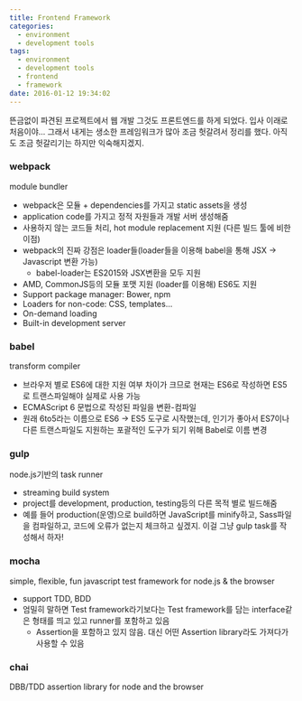 ```yaml
---
title: Frontend Framework
categories:
  - environment
  - development tools
tags:
  - environment
  - development tools
  - frontend
  - framework
date: 2016-01-12 19:34:02
---
```


뜬금없이 파견된 프로젝트에서 웹 개발 그것도 프론트엔드를 하게 되었다. 입사 이래로 처음이야... 그래서 내게는 생소한 프레임워크가 많아 조금 헛갈려서 정리를 했다. 아직도 조금 헛갈리기는 하지만 익숙해지겠지.

### webpack
module bundler

* webpack은 모듈 + dependencies를 가지고 static assets을 생성
* application code를 가지고 정적 자원들과 개발 서버 생성해줌
* 사용하지 않는 코드들 처리, hot module replacement 지원 (다른 빌드 툴에 비한 이점)
* webpack의 진짜 강점은 loader들(loader들을 이용해 babel을 통해 JSX -> Javascript 변환 가능)
  * babel-loader는 ES2015와 JSX변환을 모두 지원
* AMD, CommonJS등의 모듈 포맷 지원 (loader를 이용해) ES6도 지원
* Support package manager: Bower, npm
* Loaders for non-code: CSS, templates...
* On-demand loading
* Built-in development server

### babel
transform compiler

* 브라우저 별로 ES6에 대한 지원 여부 차이가 크므로 현재는 ES6로 작성하면 ES5로 트랜스파일해야 실제로 사용 가능
* ECMAScript 6 문법으로 작성된 파일을 변환-컴파일
* 원래 6to5라는 이름으로 ES6 -> ES5 도구로 시작했는데, 인기가 좋아서 ES7이나 다른 트랜스파일도 지원하는 포괄적인 도구가 되기 위해 Babel로 이름 변경

### gulp
node.js기반의 task runner

* streaming build system
* project를 development, production, testing등의 다른 목적 별로 빌드해줌
* 예를 들어 production(운영)으로 build하면 JavaScript를 minify하고, Sass파일을 컴파일하고, 코드에 오류가 없는지 체크하고 싶겠지. 이걸 그냥 gulp task를 작성해서 하자!

### mocha
simple, flexible, fun javascript test framework for node.js & the browser

* support TDD, BDD
* 엄밀히 말하면 Test framework라기보다는 Test framework를 담는 interface같은 형태를 띄고 있고 runner를 포함하고 있음
  * Assertion을 포함하고 있지 않음. 대신 어떤 Assertion library라도 가져다가 사용할 수 있음

### chai
DBB/TDD assertion library for node and the browser




